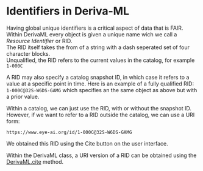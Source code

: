 # Identifiers in Deriva-ML

Having global unique identifiers is a critical aspect of data that is FAIR. 
Within DerivaML every object is given a unique name wich we call a *Resource Identifier* or RID.  
The RID itself takes the from of a string with a dash seperated set of four character blocks.  
Unqualified, the RID refers to the current values in the catalog, for example `1-000C`

A RID may also specify a catalog snapshot ID, in which case it refers to a value at a specific point in time.
Here is an example of a fully qualified RID: `1-000C@32S-W6DS-GAMG` which specifies an the same object as above but with a prior value. 

Within a catalog, we can just use the RID, with or without the snapshot ID.  
However, if we want to refer to a RID outside the catalog, we can use a URI form:
```
https://www.eye-ai.org/id/1-000C@32S-W6DS-GAMG
```
We obtained this RID using the Cite button on the user interface.   

Within the DerivaML class, a URI version of a RID can be obtained using the
[DerivaML.cite](../code-docs/deriva_ml_base/#deriva_ml.deriva_ml_base.DerivaML.cite) method.

